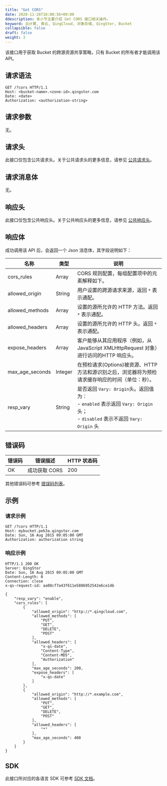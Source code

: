 ```yaml
---
title: "Get CORS"
date: 2020-11-26T10:08:56+09:00
ddescription: 本小节主要介绍 Get CORS 接口相关操作。
keyword: 云计算, 青云, QingCloud, 对象存储, QingStor, Bucket
collapsible: false
draft: false
weight: 3
---
```


该接口用于获取 Bucket 的跨源资源共享策略，只有 Bucket 的所有者才能调用该 API。

## 请求语法

```http
GET /?cors HTTP/1.1
Host: <bucket-name>.<zone-id>.qingstor.com
Date: <date>
Authorization: <authorization-string>
```

## 请求参数

无。

## 请求头

此接口仅包含公共请求头。关于公共请求头的更多信息，请参见 [公共请求头](/storage/object-storage/api/common_header/#请求头字段-request-header)。

## 请求消息体

无。

## 响应头

此接口仅包含公共响应头。关于公共响应头的更多信息，请参见 [公共响应头](/storage/object-storage/api/common_header/#响应头字段-response-header)。

## 响应体

成功调用该 API 后，会返回一个 Json 消息体，其字段说明如下：

| 名称 | 类型 | 说明 |
| --- | --- | --- |
| cors_rules | Array | CORS 规则配置，每组配置项中的元素解释如下。 |
| allowed_origin | String | 用户设置的跨源请求来源，返回 `*` 表示通配。 |
| allowed_methods | Array | 设置的源所允许的 HTTP 方法。返回 `*` 表示通配。 |
| allowed_headers | Array | 设置的源所允许的 HTTP 头。返回 `*` 表示通配。  |
| expose_headers | Array | 客户能够从其应用程序（例如，从 JavaScript XMLHttpRequest 对象）进行访问的HTTP 响应头。 |
| max_age_seconds | Integer | 在预检请求(Options)被资源、HTTP 方法和源识别之后，浏览器将为预检请求缓存响应的时间（单位：秒）。 |
| resp_vary | String | 是否返回 `Vary: Origin`头。返回值为：<br>- `enabled` 表示返回 `Vary: Origin` 头； <br>- `disabled` 表示不返回 `Vary: Origin` 头| 否 |


## 错误码

| 错误码 | 错误描述 | HTTP 状态码 |
| --- | --- | --- |
| OK | 成功获取 CORS | 200 |

其他错误码可参考 [错误码列表](/storage/object-storage/api/error_code/#错误码列表)。

## 示例

### 请求示例

```http
GET /?cors HTTP/1.1
Host: mybucket.pek3a.qingstor.com
Date: Sun, 16 Aug 2015 09:05:00 GMT
Authorization: authorization string
```

### 响应示例

```http
HTTP/1.1 200 OK
Server: QingStor
Date: Sun, 16 Aug 2015 09:05:00 GMT
Content-Length: 0
Connection: close
x-qs-request-id: aa08cf7a43f611e5886952542e6ce14b

{
    "resp_vary": "enable",
    "cors_rules": [
        {
            "allowed_origin": "http://*.qingcloud.com",
            "allowed_methods": [
                "PUT",
                "GET",
                "DELETE",
                "POST"
            ],
            "allowed_headers": [
                "x-qs-date",
                "Content-Type",
                "Content-MD5",
                "Authorization"
            ],
            "max_age_seconds": 200,
            "expose_headers": [
                "x-qs-date"
            ]
        },
        {
            "allowed_origin": "http://*.example.com",
            "allowed_methods": [
                "PUT",
                "GET",
                "DELETE",
                "POST"
            ],
            "allowed_headers": [
                "*"
            ],
            "max_age_seconds": 400
        }
    ]
}
```

## SDK

此接口所对应的各语言 SDK 可参考 [SDK 文档](/storage/object-storage/sdk/)。